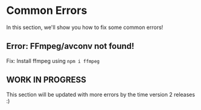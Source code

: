 # Common Errors

In this section, we'll show you how to fix some common errors!

## Error: FFmpeg/avconv not found!
Fix: Install ffmpeg using `npm i ffmpeg`

## WORK IN PROGRESS
This section will be updated with more errors by the time version 2 releases :) 
